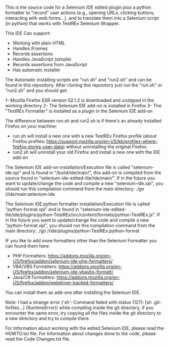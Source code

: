 This is the source code for a Selenium IDE edited plugin plus a python formatter to "record" user actions (e.g., opening URLs,
clicking buttons, interacting with web forms...), and to translate them into a Selenium script (in python) that works with TestREx Selenium Wrapper.

This IDE Can support:

* Working with plain HTML
* Handles iFrames
* Records assertions
* Handles JavaScript (simple)
* Records assertions from JavaScript
* Has automatic installer

The Automatic installing scripts are "run.sh" and "run2.sh" and can be found in this repository.
After cloning this repository just run the "run.sh" or "run2.sh" and you should get:

1- Mozilla Firefox ESR version 52.1.2 is downloaded and unzipped in the working directory
2- The Selenium IDE add-on is installed in Firefox
3- The "TestREx Formatter" is installed as a plugin in the Selenium IDE add-on

The difference between run.sh and run2.sh is if there's an already installed Firefox on your machine:

* run.sh will install a new one with a new TestREx Firefox profile (about Firefox profiles: https://support.mozilla.org/en-US/kb/profiles-where-firefox-stores-user-data) without uninstalling the original Firefox.
* run2.sh will uninstall your old Firefox and install a new one with the IDE add-on


The Selenium IDE add-on installation/Execution file is called "selenium-ide.xpi" and is found in "/build/ide/main/", this add-on is compiled from the source
found in "selenium-ide-edited-lite/ide/main/". If in the future you want to update/change the code and compile a new "selenium-ide.xpi",
you should run this compilation command from the main directory:
./go //ide/main:selenium-ide

The Selenium IDE python formatter installation/Execution file is called "python-format.xpi" and is found in "selenium-ide-edited-lite/ide/plugins/python-TestREx/src/content/formats/python-TestREx.js".
If in the future you want to update/change the code and compile a new "python-format.xpi",
you should run this compilation command from the main directory:
./go //ide/plugins/python-TestREx:python-format

IF you like to add more formatters other than the Selenium Formatter you can found them here:

* PHP Formatters: https://addons.mozilla.org/en-US/firefox/addon/selenium-ide-php-formatters/
* VBA/VBS Formatters: https://addons.mozilla.org/en-US/firefox/addon/selenium-ide-vbavbs-formatt/
* Java/C# Formatters: https://addons.mozilla.org/en-US/firefox/addon/webdriver-backed-formatters/

You can install them as add-ons after installing the Selenium IDE.

Note: I had a strange error ('sh': Command failed with status (127): [sh .git-fixfiles...] (RuntimeError)) while compiling inside the git directory, if you encounter the same error, try copying all the files inside the git directory to a new directory and try to compile there.

For Information about working with the edited Selenium IDE, please read the HOWTO.txt file.
For Information about changes done to the code, please read the Code Changes.txt file.